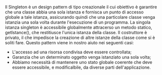Il Singleton è un design pattern di tipo creazionale il cui obiettivo è garantire che una classe abbia una sola istanza e fornisca un punto di accesso globale a tale istanza, assicurando quindi che una particolare classe venga istanzia una sola volta durante l'esecuzione di un programma.
La singola istanza singleton è accessibile globalmente attracerso un metodo statico, getIstance(), che restitiusce l'unica istanza della classe.
Il costruttore è privato, il che impedisce la creazione di altre istanze della classe come si è soliti fare.
Questo pattern viene in nostro aiuto nei seguenti casi:
- L'accesso ad una risorsa condivisa deve essere controllata;
- Garanzia che un determinato oggetto venga istanziato una sola volta;
- Abbiamo necessità di mantenere uno stato globale coerente che deve essere accessibile, e modificalbile, da diverse parti dell'applicazione.
